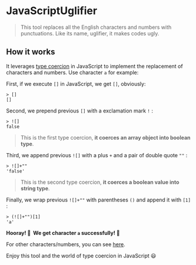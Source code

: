 # JavaScriptUglifier

> This tool replaces all the English characters and numbers with punctuations. Like its name, uglifier, it makes codes ugly.

## How it works

It leverages [type coercion](https://developer.mozilla.org/en-US/docs/Glossary/Type_coercion) in JavaScript to implement the replacement of characters and numbers. Use character `a` for example:

First, if we execute `[]` in JavaScript, we get `[]`, obviously:
```
> []
[]
```

Second, we prepend previous `[]` with a exclamation mark `!` :
```
> ![]
false
```
> This is the first type coercion, **it coerces an array object into boolean type**.

Third, we append previous `![]` with a plus `+` and a pair of double quote `""` :
```
> ![]+""
'false'
```
> This is the second type coercion, **it coerces a boolean value into string type**.

Finally, we wrap previous `![]+""` with parentheses `()` and append it with `[1]` :
```
> (![]+"")[1]
'a'
```
**Hooray! 🥳 &nbsp;We get character `a` successfully! 🎉**

For other characters/numbers, you can see [here](https://github.com/ex860/JavaScriptUglifier/blob/main/src/jsUglifier.js).

Enjoy this tool and the world of type coercion in JavaScript 😃
